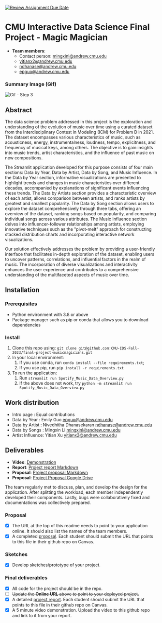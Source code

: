 [![Review Assignment Due Date](https://classroom.github.com/assets/deadline-readme-button-24ddc0f5d75046c5622901739e7c5dd533143b0c8e959d652212380cedb1ea36.svg)](https://classroom.github.com/a/NxMd-3_v)
# CMU Interactive Data Science Final Project - Magic Magician

* **Team members**:
  * Contact person: mingxinl@andrew.cmu.edu
  * yitianx2@andrew.cmu.edu
  * ndhanase@andrew.cmu.edu
  * epguo@andrew.cmu.edu
  
### Summary Image (Gif)

![Gif - Step 3](./assets/04-final-summary.gif)

## Abstract
The data science problem addressed in this project is the exploration and understanding
of the evolution of music over time using a curated dataset from the Interdisciplinary
Contest in Modeling (ICM) for Problem D in 2021. The dataset encompasses various
characteristics of music, such as acousticness, energy, instrumentalness, loudness,
tempo, explicitness, and frequency of musical keys, among others. The objective is
to gain insights into music trends, artist characteristics, and the influence of
past music on new compositions.

The Streamlit application developed for this purpose consists of four main sections:
Data by Year, Data by Artist, Data by Song, and Music Influence. In the Data by Year
section, informative visualizations are presented to highlight trends and changes
in music characteristics over different decades, accompanied by explanations of
significant events influencing these trends. The Data by Artists section provides a
characteristic overview of each artist, allows comparison between artists, and
ranks artists by greatest and smallest popularity. The Data by Song section allows users
to explore the dataset comprehensively through three tabs, offering an overview of
the dataset, ranking songs based on popularity, and comparing individual songs across
various attributes. The Music Influence section delves into influencer-follower
relationships among artists, employing innovative techniques such as the "pivot-melt"
approach for constructing stacked distribution charts and incorporating interactive
network visualizations.

Our solution effectively addresses the problem by providing a user-friendly interface
that facilitates in-depth exploration of the dataset, enabling users to uncover patterns,
correlations, and influential factors in the realm of music. The incorporation of
diverse visualizations and interactivity enhances the user experience and contributes
to a comprehensive understanding of the multifaceted aspects of music over time.

## Installation
### Prerequisites
- Python environment with 3.8 or above
- Package manager such as pip or conda that allows you to download dependencies

### Install
1. Clone this repo using: ```git clone git@github.com:CMU-IDS-Fall-2023/final-project-musicmagicians.git```
2. In your local environment:
    1. If you use conda, run ```conda install --file requirements.txt```; 
    2. If you use pip, run ```pip install -r requirements.txt```
3. To run the application:
    1. Run ```streamlit run Spotify_Music_Data_Overview.py```
    2. If the above does not work, try ```python -m streamlit run Spotify_Music_Data_Overview.py```

## Work distribution
- Intro page      : Equal contributions
- Data by Year    : Emily Guo epguo@andrew.cmu.edu
- Data by Artist  : Nivedhitha Dhanasekaran ndhanase@andrew.cmu.edu
- Data by Songs   : Mingxin Li mingxinl@andrew.cmu.edu
- Artist Influence: Yitian Xu yitianx2@andrew.cmu.edu

## Deliverables

* **Video**: [Demonstration]()
* **Report**: [Project report Markdown](Report.md)
* **Proposal**: [Project proposal Markdown](Proposal.md)
* **Proposal**: [Project Proposal Google Drive](https://docs.google.com/document/d/12_InTimLdOuIm3lGfAHxmgSYuEV3K-SWiDrrchgJ_KY/edit?usp=sharing)

The team regularly met to discuss, plan, and develop the design for the application. After splitting the workload, each member independently developed their components. Lastly, bugs were collaboratively fixed and documentations was collectively prepared.

### Proposal

- [x] The URL at the top of this readme needs to point to your application online. It should also list the names of the team members.
- [x] A completed [proposal](Proposal.md). Each student should submit the URL that points to this file in their github repo on Canvas.

### Sketches

- [x] Develop sketches/prototype of your project.

### Final deliverables

- [x] All code for the project should be in the repo.
- [ ] ~~Update the **Online URL** above to point to your deployed project.~~
- [x] A detailed [project report](Report.md).  Each student should submit the URL that points to this file in their github repo on Canvas.
- [x] A 5 minute video demonstration.  Upload the video to this github repo and link to it from your report.
